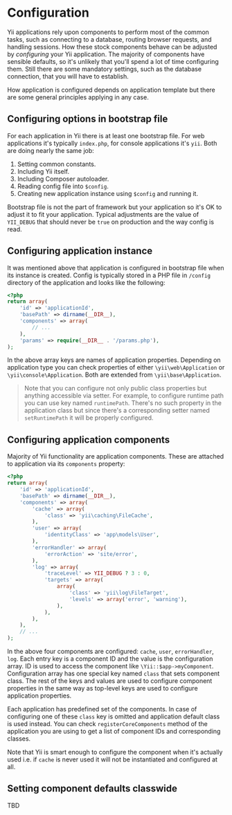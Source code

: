Configuration
=============

Yii applications rely upon components to perform most of the common tasks, such as connecting to a database, routing browser requests, and handling sessions. How these stock components behave can be adjusted by *configuring* your Yii application. The majority of components have sensible defaults, so it's unlikely that you'll spend a lot of time configuring
them. Still there are some mandatory settings, such as the database connection, that you will have to establish.

How application is configured depends on application template but there are some general principles applying in any case.

Configuring options in bootstrap file
-------------------------------------

For each application in Yii there is at least one bootstrap file. For web applications it's typically `index.php`, for
console applications it's `yii`. Both are doing nearly the same job:

1. Setting common constants.
2. Including Yii itself.
3. Including Composer autoloader.
4. Reading config file into `$config`.
5. Creating new application instance using `$config` and running it.

Bootstrap file is not the part of framework but your application so it's OK to adjust it to fit your application. Typical
adjustments are the value of `YII_DEBUG` that should never be `true` on production and the way config is read.

Configuring application instance
--------------------------------

It was mentioned above that application is configured in bootstrap file when its instance is created. Config is typically
stored in a PHP file in `/config` directory of the application and looks like the following:

```php
<?php
return array(
	'id' => 'applicationId',
	'basePath' => dirname(__DIR__),
	'components' => array(
		// ...
	),
	'params' => require(__DIR__ . '/params.php'),
);
```

In the above array keys are names of application properties. Depending on application type you can check properties of
either `\yii\web\Application` or `\yii\console\Application`. Both are extended from `\yii\base\Application`.

> Note that you can configure not only public class properties but anything accessible via setter. For example, to
  configure runtime path you can use key named `runtimePath`. There's no such property in the application class but
  since there's a corresponding setter named `setRuntimePath` it will be properly configured.

Configuring application components
----------------------------------

Majority of Yii functionality are application components. These are attached to application via its `components` property:

```php
<?php
return array(
	'id' => 'applicationId',
	'basePath' => dirname(__DIR__),
	'components' => array(
		'cache' => array(
			'class' => 'yii\caching\FileCache',
		),
		'user' => array(
			'identityClass' => 'app\models\User',
		),
		'errorHandler' => array(
			'errorAction' => 'site/error',
		),
		'log' => array(
			'traceLevel' => YII_DEBUG ? 3 : 0,
			'targets' => array(
				array(
					'class' => 'yii\log\FileTarget',
					'levels' => array('error', 'warning'),
				),
			),
		),
	),
	// ...
);
```

In the above four components are configured: `cache`, `user`, `errorHandler`, `log`. Each entry key is a component ID
and the value is the configuration array. ID is used to access the component like `\Yii::$app->myComponent`.
Configuration array has one special key named `class` that sets component class. The rest of the keys and values are used
to configure component properties in the same way as top-level keys are used to configure application properties.

Each application has predefined set of the components. In case of configuring one of these `class` key is omitted and
application default class is used instead. You can check `registerCoreComponents` method of the application you are using
to get a list of component IDs and corresponding classes.

Note that Yii is smart enough to configure the component when it's actually used i.e. if `cache` is never used it will
not be instantiated and configured at all.

Setting component defaults classwide
------------------------------------

TBD
